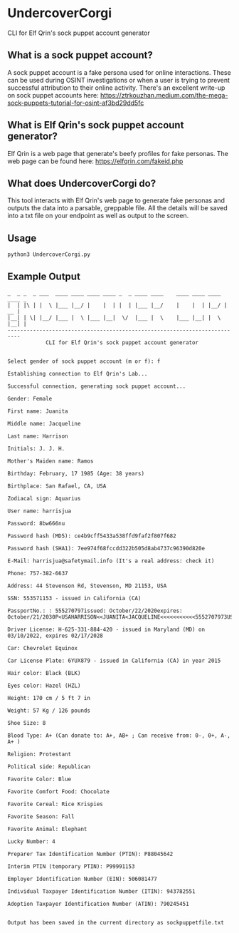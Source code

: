 # UndercoverCorgi
CLI for Elf Qrin's sock puppet account generator

## What is a sock puppet account?
A sock puppet account is a fake persona used for online interactions. These can be used during OSINT investigations or when a user is trying to prevent successful attribution to their online activity. There's an excellent write-up on sock puppet accounts here: 
https://ztrkouzhan.medium.com/the-mega-sock-puppets-tutorial-for-osint-af3bd29dd5fc

## What is Elf Qrin's sock puppet account generator?
Elf Qrin is a web page that generate's beefy profiles for fake personas. The web page can be found here: https://elfqrin.com/fakeid.php

## What does UndercoverCorgi do?
This tool interacts with Elf Qrin's web page to generate fake personas and outputs the data into a parsable, greppable file. All the details will be saved into a txt file on your endpoint as well as output to the screen.

## Usage
`python3 UndercoverCorgi.py`

## Example Output

```
_  _ _  _ ___  ____ ____ ____ ____ _  _ ____ ____    ____ ____ ____ ____ _
|  | |\ | |  \ |___ |__/ |    |  | |  | |___ |__/    |    |  | |__/ | __ |
|__| | \| |__/ |___ |  \ |___ |__|  \/  |___ |  \    |___ |__| |  \ |__] |
--------------------------------------------------------------------------
            CLI for Elf Qrin's sock puppet account generator


Select gender of sock puppet account (m or f): f

Establishing connection to Elf Qrin's Lab...

Successful connection, generating sock puppet account...

Gender: Female

First name: Juanita

Middle name: Jacqueline

Last name: Harrison

Initials: J. J. H.

Mother's Maiden name: Ramos

Birthday: February, 17 1985 (Age: 38 years)

Birthplace: San Rafael, CA, USA 

Zodiacal sign: Aquarius

User name: harrisjua

Password: 8bw666nu 

Password hash (MD5): ce4b9cff5433a538ffd9faf2f807f682

Password hash (SHA1): 7ee974f68fccdd322b505d8ab4737c96390d820e

E-Mail: harrisjua@safetymail.info (It's a real address: check it)

Phone: 757-382-6637

Address: 44 Stevenson Rd, Stevenson, MD 21153, USA 

SSN: 553571153 - issued in California (CA)

PassportNo.: : 555270797issued: October/22/2020expires: October/21/2030P<USAHARRISON<<JUANITA<JACQUELINE<<<<<<<<<<<5552707973USA8502175F3010219<<<<<<<<<<<<<<06

Driver License: H-625-331-884-420 - issued in Maryland (MD) on 03/10/2022, expires 02/17/2028

Car: Chevrolet Equinox

Car License Plate: 6YUX879 - issued in California (CA) in year 2015

Hair color: Black (BLK)

Eyes color: Hazel (HZL)

Height: 170 cm / 5 ft 7 in

Weight: 57 Kg / 126 pounds

Shoe Size: 8

Blood Type: A+ (Can donate to: A+, AB+ ; Can receive from: 0-, 0+, A-, A+ )

Religion: Protestant

Political side: Republican

Favorite Color: Blue

Favorite Comfort Food: Chocolate

Favorite Cereal: Rice Krispies

Favorite Season: Fall

Favorite Animal: Elephant

Lucky Number: 4

Preparer Tax Identification Number (PTIN): P88045642

Interim PTIN (temporary PTIN): P99991153

Employer Identification Number (EIN): 506081477

Individual Taxpayer Identification Number (ITIN): 943782551

Adoption Taxpayer Identification Number (ATIN): 790245451


Output has been saved in the current directory as sockpuppetfile.txt
```
